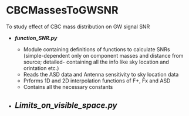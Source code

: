# CBCMassesToGWSNR
To study effect of CBC mass distribution on GW signal SNR

- **_function_SNR.py_**
	- Module containing definitions of functions to calculate SNRs (simple-dependent only on component masses and distance from source; detailed- containing all the info like sky location and orintation etc.)
	- Reads the ASD data and Antenna sensitivity to sky location data
	- Prforms 1D and 2D interpolation functions of F+, Fx and ASD
	- Contains all the necessary constants
	
- **_Limits_on_visible_space.py_**
	- 
